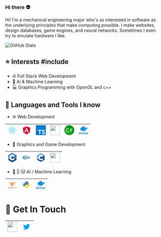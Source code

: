 ### Hi there :alien:

<!--
**tic-tacs/tic-tacs** is a ✨ _special_ ✨ repository because its `README.md` (this file) appears on your GitHub profile.

Here are some ideas to get you started:

- 🔭 I’m currently working on ...
- 🌱 I’m currently learning ...
- 👯 I’m looking to collaborate on ...
- 🤔 I’m looking for help with ...
- 💬 Ask me about ...
- 📫 How to reach me: ...
- 😄 Pronouns: ...
- ⚡ Fun fact: ...
-->

Hi! I'm a mechanical engineering major who's as interested in software as the underlying principles that make computing possible. I make websites, design databases, game engines, and neural networks. Sometimes I even try to emulate hardware I like. 

![GitHub Stats](https://github-readme-stats.vercel.app/api?username=tic-tacs&theme=radical)

## :star: Interests #include
 - :globe_with_meridians: Full Stack Web Development
 - :crystal_ball: Ai & Machine Learning
 - :computer: Graphics Programming with OpenGL and c++


## :hammer: Languages and Tools I know

- :globe_with_meridians: Web Development

| <img height="32" width="32" src="https://raw.githubusercontent.com/github/explore/80688e429a7d4ef2fca1e82350fe8e3517d3494d/topics/react/react.png" />  | <img height="32" width="32" src="https://raw.githubusercontent.com/github/explore/80688e429a7d4ef2fca1e82350fe8e3517d3494d/topics/angular/angular.png" /> | <img height="32" width="32" src="https://raw.githubusercontent.com/github/explore/80688e429a7d4ef2fca1e82350fe8e3517d3494d/topics/typescript/typescript.png" /> | <img height="32" width="32" src="https://upload.wikimedia.org/wikipedia/commons/thumb/e/ee/.NET_Core_Logo.svg/1200px-.NET_Core_Logo.svg.png" />  | <img height="32" width="32" src="https://raw.githubusercontent.com/github/explore/80688e429a7d4ef2fca1e82350fe8e3517d3494d/topics/csharp/csharp.png" /> | <img height="32" width="32" src="https://raw.githubusercontent.com/github/explore/80688e429a7d4ef2fca1e82350fe8e3517d3494d/topics/docker/docker.png" />  | 
| :---:         |     :---:      |      :---:  |  :---:         |     :---:      |      :---:  |

- :crystal_ball: Graphics and Game Development


 <img height="32" width="32" src="https://raw.githubusercontent.com/github/explore/180320cffc25f4ed1bbdfd33d4db3a66eeeeb358/topics/cpp/cpp.png" /> | <img height="32" width="32" src="https://raw.githubusercontent.com/github/explore/80688e429a7d4ef2fca1e82350fe8e3517d3494d/topics/opengl/opengl.png" />  | <img height="32" width="32" src="https://raw.githubusercontent.com/github/explore/f3e22f0dca2be955676bc70d6214b95b13354ee8/topics/c/c.png" /> | <img height="32" width="32" src="https://i.redd.it/tu3gt6ysfxq71.png" />  | 
| :---:         |     :---:      |      :---:  |  :---:         | 

-  :dog: || :cat: AI / Machine Learning


| <img height="32" width="32" src="https://raw.githubusercontent.com/github/explore/80688e429a7d4ef2fca1e82350fe8e3517d3494d/topics/tensorflow/tensorflow.png" /> | <img height="32" width="32" src="https://raw.githubusercontent.com/github/explore/80688e429a7d4ef2fca1e82350fe8e3517d3494d/topics/python/python.png" /> | <img height="32" width="32" src="https://raw.githubusercontent.com/github/explore/80688e429a7d4ef2fca1e82350fe8e3517d3494d/topics/docker/docker.png" />  | 
| :---:         |     :---:      |      :---:  |  

# :blue_heart: Get In Touch
| [<img height="32" width="32" src="https://cdn-icons-png.flaticon.com/512/174/174857.png" />](https://www.linkedin.com/in/christian-mark-g-solon-24b9891a1/) | [<img height="32" width="32" src="https://raw.githubusercontent.com/github/explore/80688e429a7d4ef2fca1e82350fe8e3517d3494d/topics/twitter/twitter.png" />](https://twitter.com/hellschristian)| 
| :---:         |     :---:      |    

